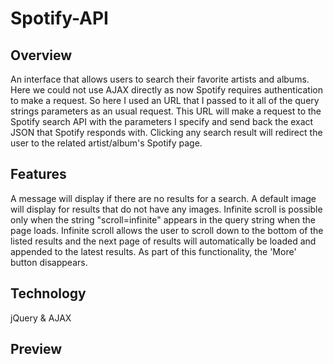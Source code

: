 # Spotify-API

<h2>Overview</h2>
An interface that allows users to search their favorite artists and albums. Here we could not use AJAX directly as now Spotify requires authentication to make a request. So here I used an URL that I passed to it all of the query strings parameters as an usual request. This URL will make a request to the Spotify search API with the parameters I specify and send back the exact JSON that Spotify responds with. Clicking any search result will redirect the user to the related artist/album's Spotify page.


<h2>Features</h2>
A message will display if there are no results for a search.
A default image will display for results that do not have any images.
Infinite scroll is possible only when the string "scroll=infinite" appears in the query string when the page loads. Infinite scroll allows the user to scroll down to the bottom of the listed results and the next page of results will automatically be loaded and appended to the latest results. As part of this functionality, the 'More' button disappears.

<h2>Technology</h2>
jQuery & AJAX



<h2>Preview</h2>
